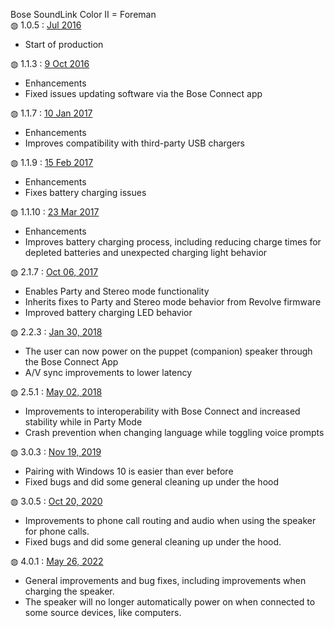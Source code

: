 Bose SoundLink Color II = Foreman<br>
&#9677; 1.0.5 : <a href="http://web.archive.org/web/20210725092000/https://www.bose.com/en_us/support/articles/HC2300/productCodes/soundlink_color_ii/article.html">Jul 2016</a><br>
<ul>
  <li>Start of production</li>
</ul>
&#9677; 1.1.3 : <a href="http://web.archive.org/web/20210725092000/https://www.bose.com/en_us/support/articles/HC2300/productCodes/soundlink_color_ii/article.html">9 Oct 2016</a><br>
<ul>
  <li>Enhancements</li>
  <li>Fixed issues updating software via the Bose Connect app</li>
</ul>
&#9677; 1.1.7 : <a href="http://web.archive.org/web/20210725092000/https://www.bose.com/en_us/support/articles/HC2300/productCodes/soundlink_color_ii/article.html">10 Jan 2017</a><br>
<ul>
  <li>Enhancements</li>
  <li>Improves compatibility with third-party USB chargers</li>
</ul>
&#9677; 1.1.9 : <a href="http://web.archive.org/web/20210725092000/https://www.bose.com/en_us/support/articles/HC2300/productCodes/soundlink_color_ii/article.html">15 Feb 2017</a><br>
<ul>
  <li>Enhancements</li>
  <li>Fixes battery charging issues</li>
</ul>
&#9677; 1.1.10 : <a href="http://web.archive.org/web/20210725092000/https://www.bose.com/en_us/support/articles/HC2300/productCodes/soundlink_color_ii/article.html">23 Mar 2017</a><br>
<ul>
  <li>Enhancements</li>
  <li>Improves battery charging process, including reducing charge times for depleted batteries and unexpected charging light behavior</li>
</ul>
&#9677; 2.1.7 : <a href="https://web.archive.org/web/20210925162152/https://community.bose.com/t5/Portable-Archive/Firmware-Release-2-1-7-SoundLink-Color-II-Bluetooth-speakers/m-p/78633">Oct 06, 2017</a></br>
<ul>
  <li>Enables Party and Stereo mode functionality</li>
  <li>Inherits fixes to Party and Stereo mode behavior from Revolve firmware</li>
  <li>Improved battery charging LED behavior</li>
</ul>
&#9677; 2.2.3 : <a href="https://web.archive.org/web/20210925162110/https://community.bose.com/t5/Portable-Archive/New-firmware-available-for-the-on-the-go-Bluetooth-Speakers/m-p/108096">Jan 30, 2018</a></br>
<ul>
  <li>The user can now power on the puppet (companion) speaker through the Bose Connect App</li>
  <li>A/V sync improvements to lower latency</li>
</ul>
&#9677; 2.5.1 : <a href="https://web.archive.org/web/20210925170817/https://community.bose.com/t5/Portable-Archive/New-firmware-release-for-SoundLink-speakers-and-SoundWear/td-p/124184">May 02, 2018</a></br>
<ul>
  <li>Improvements to interoperability with Bose Connect and increased stability while in Party Mode</li>
  <li>Crash prevention when changing language while toggling voice prompts</li>
</ul>
&#9677; 3.0.3 : <a href="https://web.archive.org/web/20210929014800/https://community.bose.com/t5/Portable/SoundLink-Color-II-and-Micro-Firmware-Update-3-0-3-November-19th/m-p/252484">Nov 19, 2019</a><br>
<ul>
  <li>Pairing with Windows 10 is easier than ever before</li>
  <li>Fixed bugs and did some general cleaning up under the hood</li>
</ul>
&#9677; 3.0.5 : <a href="https://web.archive.org/web/20210930030506/https://community.bose.com/t5/Portable/SoundLink-Color-II-Firmware-update-3-0-5-October-20th-2020/m-p/557286">Oct 20, 2020</a><br>
<ul>
  <li>Improvements to phone call routing and audio when using the speaker for phone calls.</li>
  <li>Fixed bugs and did some general cleaning up under the hood.</li>
</ul>
&#9677; 4.0.1 : <a href="http://web.archive.org/web/20210725092000/https://www.bose.com/en_us/support/articles/HC2300/productCodes/soundlink_color_ii/article.html">May 26, 2022</a><br>
<ul>
  <li>General improvements and bug fixes, including improvements when charging the speaker.</li>
  <li>The speaker will no longer automatically power on when connected to some source devices, like computers.</li>
</ul>
